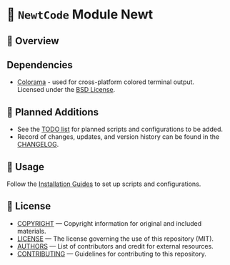 # 🦎 `NewtCode` Module Newt

## 📖 Overview

## Dependencies

- [Colorama](https://pypi.org/project/colorama/) - used for cross-platform colored terminal output.  
  Licensed under the [BSD License](https://github.com/tartley/colorama/blob/master/LICENSE.txt).

## 🧩 Planned Additions

- See the [TODO list](TODO) for planned scripts and configurations to be added.
- Record of changes, updates, and version history can be found in the [CHANGELOG](CHANGELOG).

## 🚀 Usage

Follow the [Installation Guides](INSTALL.md) to set up scripts and configurations.

## 🪪 License

- [COPYRIGHT](COPYRIGHT) — Copyright information for original and included materials.
- [LICENSE](LICENSE) — The license governing the use of this repository (MIT).
- [AUTHORS](AUTHORS) — List of contributors and credit for external resources.
- [CONTRIBUTING](CONTRIBUTING) — Guidelines for contributing to this repository.
